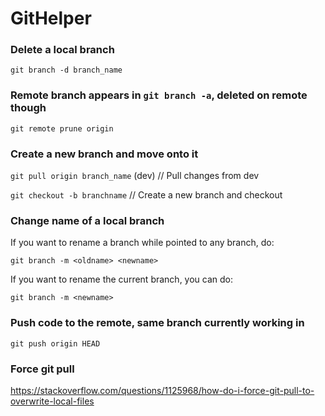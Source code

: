 # GitHelper

### Delete a local branch
`git branch -d branch_name`

### Remote branch appears in `git branch -a`, deleted on remote though
`git remote prune origin`

### Create a new branch and move onto it
`git pull origin branch_name` (dev)   // Pull changes from dev

`git checkout -b branchname`    // Create a new branch and checkout

### Change name of a local branch
If you want to rename a branch while pointed to any branch, do:

`git branch -m <oldname> <newname>`

If you want to rename the current branch, you can do:

`git branch -m <newname>`

### Push code to the remote, same branch currently working in

`git push origin HEAD`

### Force git pull
https://stackoverflow.com/questions/1125968/how-do-i-force-git-pull-to-overwrite-local-files
